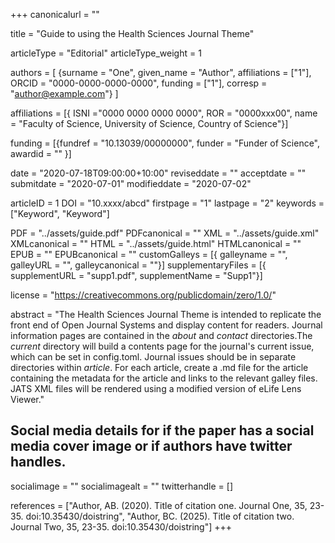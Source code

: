 +++
canonicalurl = ""

title = "Guide to using the Health Sciences Journal Theme"

articleType = "Editorial"
articleType_weight = 1

authors = [
  {surname = "One",  given_name = "Author",  affiliations = ["1"],  ORCID = "0000-0000-0000-0000", funding = ["1"], corresp = "author@example.com"}
]

affiliations = [{ ISNI ="0000 0000 0000 0000", ROR = "0000xxx00", name = "Faculty of Science, University of Science, Country of Science"}]

funding = [{fundref = "10.13039/00000000", funder = "Funder of Science", awardid = "" }]

date = "2020-07-18T09:00:00+10:00"
reviseddate = ""
acceptdate = ""
submitdate = "2020-07-01"
modifieddate = "2020-07-02"

articleID = 1
DOI = "10.xxxx/abcd"
firstpage = "1"
lastpage = "2"
keywords = ["Keyword",
	"Keyword"]


PDF = "../assets/guide.pdf"
PDFcanonical = ""
XML = "../assets/guide.xml"
XMLcanonical = ""
HTML = "../assets/guide.html"
HTMLcanonical = ""
EPUB = ""
EPUBcanonical = ""
customGalleys = [{ galleyname = "", galleyURL = "", galleycanonical = ""}]
supplementaryFiles = [{ supplementURL = "supp1.pdf", supplementName = "Supp1"}]

license = "https://creativecommons.org/publicdomain/zero/1.0/"

abstract = "The Health Sciences Journal Theme is intended to replicate the front end of Open Journal Systems and display content for readers. Journal information pages are contained in the *about* and *contact* directories.The *current* directory will build a contents page for the journal's current issue, which can be set in config.toml. Journal issues should be in separate directories within *article*. For each article, create a .md file for the article containing the metadata for the article and links to the relevant galley files. JATS XML files will be rendered using a modified version of eLife Lens Viewer."

## Social media details for if the paper has a social media cover image or if authors have twitter handles.
socialimage = ""
socialimagealt = ""
twitterhandle = []

references = ["Author, AB. (2020). Title of citation one. Journal One, 35, 23-35. doi:10.35430/doistring",
	"Author, BC. (2025). Title of citation two. Journal Two, 35, 23-35. doi:10.35430/doistring"]
+++

